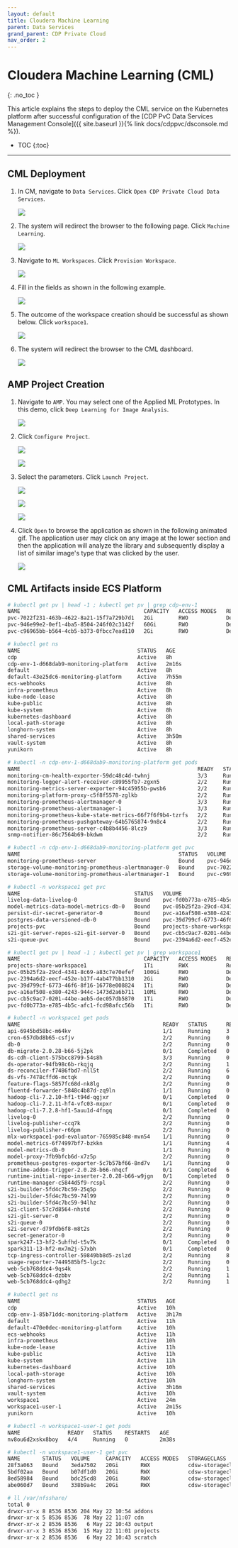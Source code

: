 ```yaml
---
layout: default
title: Cloudera Machine Learning
parent: Data Services
grand_parent: CDP Private Cloud
nav_order: 2
---
```


# Cloudera Machine Learning (CML)
{: .no_toc }

This article explains the steps to deploy the CML service on the Kubernetes platform after successful configuration of the [CDP PvC Data Services Management Console]({{ site.baseurl }}{% link docs/cdppvc/dsconsole.md %}).

- TOC
{:toc}

---

## CML Deployment

1. In CM, navigate to `Data Services`. Click `Open CDP Private Cloud Data Services`. 

    ![](../../assets/images/dsconsole/cmds.png)
    
2. The system will redirect the browser to the following page. Click `Machine Learning`.   

    ![](../../assets/images/dsconsole/dsmenu.png)

3. Navigate to `ML Workspaces`. Click `Provision Workspace`.

    ![](../../assets/images/cml/cmlprov1.png)

4. Fill in the fields as shown in the following example.

    ![](../../assets/images/cml/cmlprov2.png)

5. The outcome of the workspace creation should be successful as shown below. Click `workspace1`. 

    ![](../../assets/images/cml/cmlready.png)
    
6. The system will redirect the browser to the CML dashboard.
   
    ![](../../assets/images/cml/cmluser1.png)     

## AMP Project Creation

1. Navigate to `AMP`. You may select one of the Applied ML Prototypes. In this demo, click `Deep Learning for Image Analysis`.

    ![](../../assets/images/cml/cmluser2.png)  

2. Click `Configure Project`.

    ![](../../assets/images/cml/cmluser3.png)  
    
    ![](../../assets/images/cml/cmluser4.png)  
    
3. Select the parameters. Click `Launch Project`.

    ![](../../assets/images/cml/cmluser5.png)  
    
    ![](../../assets/images/cml/cmluser6.png)  

    ![](../../assets/images/cml/cmluser7.png)  
    
4. Click `Open` to browse the application as shown in the following animated gif. The application user may click on any image at the lower section and then the application will analyze the library and subsequently display a list of similar image's type that was clicked by the user.


    ![](../../assets/images/cml/cmlanalysis.gif)  


## CML Artifacts inside ECS Platform


```bash
# kubectl get pv | head -1 ; kubectl get pv | grep cdp-env-1
NAME                                       CAPACITY   ACCESS MODES   RECLAIM POLICY   STATUS   CLAIM                                                                                                                   STORAGECLASS   REASON   AGE
pvc-7022f231-463b-4622-8a21-15f7a729b7d1   2Gi        RWO            Delete           Bound    cdp-env-1-d668dab9-monitoring-platform/storage-volume-monitoring-prometheus-alertmanager-0                              longhorn                66s
pvc-946e99e2-0ef1-4ba5-8504-246f02c3142f   60Gi       RWO            Delete           Bound    cdp-env-1-d668dab9-monitoring-platform/monitoring-prometheus-server                                                     longhorn                68s
pvc-c96965bb-b564-4cb5-b373-0fbcc7ead110   2Gi        RWO            Delete           Bound    cdp-env-1-d668dab9-monitoring-platform/storage-volume-monitoring-prometheus-alertmanager-1                              longhorn                11s
```

```bash
# kubectl get ns
NAME                                     STATUS   AGE
cdp                                      Active   8h
cdp-env-1-d668dab9-monitoring-platform   Active   2m16s
default                                  Active   8h
default-43e25dc6-monitoring-platform     Active   7h55m
ecs-webhooks                             Active   8h
infra-prometheus                         Active   8h
kube-node-lease                          Active   8h
kube-public                              Active   8h
kube-system                              Active   8h
kubernetes-dashboard                     Active   8h
local-path-storage                       Active   8h
longhorn-system                          Active   8h
shared-services                          Active   3h50m
vault-system                             Active   8h
yunikorn                                 Active   8h
```

```bash
# kubectl -n cdp-env-1-d668dab9-monitoring-platform get pods
NAME                                                        READY   STATUS    RESTARTS   AGE
monitoring-cm-health-exporter-59dc48c4d-twhnj               3/3     Running   0          2m56s
monitoring-logger-alert-receiver-c89955fb7-zgxn5            2/2     Running   0          2m56s
monitoring-metrics-server-exporter-94c45955b-pwsb6          2/2     Running   0          2m56s
monitoring-platform-proxy-c5f8f5578-zglkb                   2/2     Running   0          2m56s
monitoring-prometheus-alertmanager-0                        3/3     Running   0          2m56s
monitoring-prometheus-alertmanager-1                        3/3     Running   0          119s
monitoring-prometheus-kube-state-metrics-66f7f6f9b4-tzrfs   2/2     Running   0          52s
monitoring-prometheus-pushgateway-64b5765874-9n8c4          2/2     Running   0          2m56s
monitoring-prometheus-server-c4b8b4456-8lcz9                3/3     Running   0          2m56s
snmp-notifier-86c7564b69-bkdwm                              2/2     Running   0          52s
```

```bash
# kubectl -n cdp-env-1-d668dab9-monitoring-platform get pvc
NAME                                                  STATUS   VOLUME                                     CAPACITY   ACCESS MODES   STORAGECLASS   AGE
monitoring-prometheus-server                          Bound    pvc-946e99e2-0ef1-4ba5-8504-246f02c3142f   60Gi       RWO            longhorn       3m13s
storage-volume-monitoring-prometheus-alertmanager-0   Bound    pvc-7022f231-463b-4622-8a21-15f7a729b7d1   2Gi        RWO            longhorn       3m13s
storage-volume-monitoring-prometheus-alertmanager-1   Bound    pvc-c96965bb-b564-4cb5-b373-0fbcc7ead110   2Gi        RWO            longhorn       2m16s
```

```bash
# kubectl -n workspace1 get pvc
NAME                                    STATUS   VOLUME                                     CAPACITY   ACCESS MODES   STORAGECLASS   AGE
livelog-data-livelog-0                  Bound    pvc-fd0b773a-e785-4b5c-afc1-fcd98afcc56b   1Ti        RWO            longhorn       16s
model-metrics-data-model-metrics-db-0   Bound    pvc-05b25f2a-29cd-4341-8c69-a83c7e70efef   100Gi      RWO            longhorn       16s
persist-dir-secret-generator-0          Bound    pvc-a16af508-e380-4243-944c-1473d2a6b711   10Mi       RWO            longhorn       16s
postgres-data-versioned-db-0            Bound    pvc-39d799cf-6773-46f6-8f16-16778e008824   1Ti        RWO            longhorn       16s
projects-pvc                            Bound    projects-share-workspace1                  1Ti        RWX                           16s
s2i-git-server-repos-s2i-git-server-0   Bound    pvc-cb5c9ac7-0201-44be-aeb5-dec057db5870   1Ti        RWO            longhorn       16s
s2i-queue-pvc                           Bound    pvc-2394a6d2-eecf-452e-b17f-4ab477bb1310   2Gi        RWO            longhorn       16s
```

```bash
# kubectl get pv | head -1 ; kubectl get pv | grep workspace1
NAME                                       CAPACITY   ACCESS MODES   RECLAIM POLICY   STATUS   CLAIM                                                                                                                   STORAGECLASS   REASON   AGE
projects-share-workspace1                  1Ti        RWX            Retain           Bound    workspace1/projects-pvc                                                                                                                         49s
pvc-05b25f2a-29cd-4341-8c69-a83c7e70efef   100Gi      RWO            Delete           Bound    workspace1/model-metrics-data-model-metrics-db-0                                                                        longhorn                36s
pvc-2394a6d2-eecf-452e-b17f-4ab477bb1310   2Gi        RWO            Delete           Bound    workspace1/s2i-queue-pvc                                                                                                longhorn                43s
pvc-39d799cf-6773-46f6-8f16-16778e008824   1Ti        RWO            Delete           Bound    workspace1/postgres-data-versioned-db-0                                                                                 longhorn                39s
pvc-a16af508-e380-4243-944c-1473d2a6b711   10Mi       RWO            Delete           Bound    workspace1/persist-dir-secret-generator-0                                                                               longhorn                39s
pvc-cb5c9ac7-0201-44be-aeb5-dec057db5870   1Ti        RWO            Delete           Bound    workspace1/s2i-git-server-repos-s2i-git-server-0                                                                        longhorn                37s
pvc-fd0b773a-e785-4b5c-afc1-fcd98afcc56b   1Ti        RWO            Delete           Bound    workspace1/livelog-data-livelog-0                                                                                       longhorn                39s
```


```bash
# kubectl -n workspace1 get pods
NAME                                             READY   STATUS      RESTARTS   AGE
api-6945bd58bc-m64kv                             1/1     Running     3          21m
cron-657dbd8b65-csfjv                            2/2     Running     0          21m
db-0                                             2/2     Running     0          21m
db-migrate-2.0.28-b66-5j2pk                      0/1     Completed   0          21m
ds-cdh-client-575bcc8799-54s8h                   3/3     Running     0          21m
ds-operator-94fb98c6b-rkqjq                      2/2     Running     1          21m
ds-reconciler-f7486fbd7-nll5t                    2/2     Running     6          21m
ds-vfs-7478cffd6-mctqk                           2/2     Running     0          21m
feature-flags-5857fc68d-nk8lg                    2/2     Running     0          21m
fluentd-forwarder-5848c4b87d-zq9ln               1/1     Running     0          21m
hadoop-cli-7.2.10-hf1-t94d-qgjxr                 0/1     Completed   0          8m48s
hadoop-cli-7.2.11-hf4-vfc03-mxpxr                0/1     Completed   0          8m48s
hadoop-cli-7.2.8-hf1-5auu1d-4fngq                0/1     Completed   0          8m48s
livelog-0                                        2/2     Running     0          21m
livelog-publisher-ccq7k                          2/2     Running     0          21m
livelog-publisher-r66pm                          2/2     Running     0          21m
mlx-workspace1-pod-evaluator-765985c848-mvn54    1/1     Running     0          21m
model-metrics-6f74997bf7-bzkkn                   1/1     Running     4          21m
model-metrics-db-0                               1/1     Running     0          21m
model-proxy-7fb9bfcb6d-x7z5p                     2/2     Running     0          21m
prometheus-postgres-exporter-5c7b57bf66-8nd7v    1/1     Running     0          21m
runtime-addon-trigger-2.0.28-b66-nhqcf           0/1     Completed   6          21m
runtime-initial-repo-inserter-2.0.28-b66-w9jgn   0/1     Completed   0          21m
runtime-manager-c5844d5f9-rcspl                  2/2     Running     0          21m
s2i-builder-5fd4c7bc59-25q5p                     2/2     Running     0          21m
s2i-builder-5fd4c7bc59-74l99                     2/2     Running     0          21m
s2i-builder-5fd4c7bc59-94lhz                     2/2     Running     0          21m
s2i-client-57c7d8564-nhstd                       2/2     Running     0          21m
s2i-git-server-0                                 2/2     Running     0          21m
s2i-queue-0                                      2/2     Running     0          21m
s2i-server-d79fdb6f8-m8t2s                       2/2     Running     0          21m
secret-generator-0                               2/2     Running     0          21m
spark247-13-hf2-5uhfhd-t5v7k                     0/1     Completed   0          8m48s
spark311-13-hf2-mx7m2j-57xbh                     0/1     Completed   0          8m48s
tcp-ingress-controller-59849bb8d5-zslzd          2/2     Running     8          21m
usage-reporter-7449585bf5-lgc2c                  2/2     Running     0          21m
web-5cb768ddc4-9qs4k                             2/2     Running     1          21m
web-5cb768ddc4-dzbbv                             2/2     Running     1          21m
web-5cb768ddc4-qdhg2                             2/2     Running     1          21m
```


```bash
# kubectl get ns
NAME                                     STATUS   AGE
cdp                                      Active   10h
cdp-env-1-85b71ddc-monitoring-platform   Active   3h17m
default                                  Active   11h
default-470e0dec-monitoring-platform     Active   10h
ecs-webhooks                             Active   11h
infra-prometheus                         Active   10h
kube-node-lease                          Active   11h
kube-public                              Active   11h
kube-system                              Active   11h
kubernetes-dashboard                     Active   10h
local-path-storage                       Active   10h
longhorn-system                          Active   10h
shared-services                          Active   3h16m
vault-system                             Active   10h
workspace1                               Active   24m
workspace1-user-1                        Active   2m15s
yunikorn                                 Active   10h
```
    
```bash
# kubectl -n workspace1-user-1 get pods
NAME               READY   STATUS    RESTARTS   AGE
nv8ou6d2xskx8boy   4/4     Running   0          2m38s
```
    
```bash
# kubectl -n workspace1-user-1 get pvc
NAME       STATUS   VOLUME     CAPACITY   ACCESS MODES   STORAGECLASS                 AGE
28f3a063   Bound    3eda7502   20Gi       RWX            cdsw-storageclass-whiteout   2m50s
5bdf02aa   Bound    b07df1d0   20Gi       RWX            cdsw-storageclass-whiteout   2m50s
8ed58984   Bound    bdc25cd8   20Gi       RWX            cdsw-storageclass-whiteout   2m50s
abe060d7   Bound    338b9a4c   20Gi       RWX            cdsw-storageclass-whiteout   2m50s
```

```bash
# ll /var/nfsshare/
total 0
drwxr-xr-x 8 8536 8536 204 May 22 10:54 addons
drwxr-xr-x 5 8536 8536  78 May 22 11:07 cdn
drwxr-xr-x 2 8536 8536   6 May 22 10:43 output
drwxr-xr-x 3 8536 8536  15 May 22 11:01 projects
drwxr-xr-x 2 8536 8536   6 May 22 10:43 scratch
```



